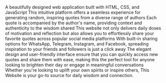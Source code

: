 A beautifully designed web application built with HTML, CSS, and JavaScript
This intuitive platform offers a seamless experience for generating random, inspiring quotes from a diverse range of authors
Each quote is accompanied by the author's name, providing context and authenticity to the wisdom shared
This website not only delivers daily doses of motivation and reflection but also allows you to effortlessly share your 
favorite quotes across popular social media platforms
With built-in sharing options for WhatsApp, Telegram, Instagram, and Facebook, spreading inspiration to your friends and followers is just a click away
The elegant design and user-friendly interface ensure that you can quickly access new quotes and share them with ease, making this the perfect tool for anyone looking to
brighten their day or engage in meaningful conversations 
Whether you're looking to uplift your own spirits or inspire others, This Website is your go-to source for daily wisdom and connection.
